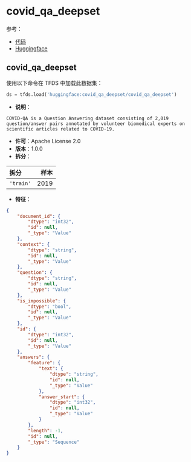# covid_qa_deepset

参考：

- [代码](https://github.com/huggingface/datasets/blob/master/datasets/covid_qa_deepset)
- [Huggingface](https://huggingface.co/datasets/covid_qa_deepset)

## covid_qa_deepset

使用以下命令在 TFDS 中加载此数据集：

```python
ds = tfds.load('huggingface:covid_qa_deepset/covid_qa_deepset')
```

- **说明**：

```
COVID-QA is a Question Answering dataset consisting of 2,019 question/answer pairs annotated by volunteer biomedical experts on scientific articles related to COVID-19.
```

- **许可**：Apache License 2.0
- **版本**：1.0.0
- **拆分**：

拆分 | 样本
:-- | --:
`'train'` | 2019

- **特征**：

```json
{
    "document_id": {
        "dtype": "int32",
        "id": null,
        "_type": "Value"
    },
    "context": {
        "dtype": "string",
        "id": null,
        "_type": "Value"
    },
    "question": {
        "dtype": "string",
        "id": null,
        "_type": "Value"
    },
    "is_impossible": {
        "dtype": "bool",
        "id": null,
        "_type": "Value"
    },
    "id": {
        "dtype": "int32",
        "id": null,
        "_type": "Value"
    },
    "answers": {
        "feature": {
            "text": {
                "dtype": "string",
                "id": null,
                "_type": "Value"
            },
            "answer_start": {
                "dtype": "int32",
                "id": null,
                "_type": "Value"
            }
        },
        "length": -1,
        "id": null,
        "_type": "Sequence"
    }
}
```
